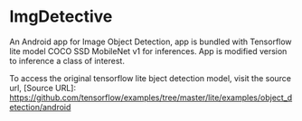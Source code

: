 # ImgDetective
An Android app for Image Object Detection, app is bundled with Tensorflow lite model COCO SSD MobileNet v1 for inferences. App is modified version to inference a class of interest.

To access the original tensorflow lite bject detection model, visit the source url,
[Source URL]: https://github.com/tensorflow/examples/tree/master/lite/examples/object_detection/android

